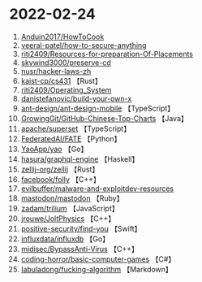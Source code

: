 # 2022-02-24

1. [Anduin2017/HowToCook](https://github.com/Anduin2017/HowToCook) 
2. [veeral-patel/how-to-secure-anything](https://github.com/veeral-patel/how-to-secure-anything) 
3. [riti2409/Resources-for-preparation-Of-Placements](https://github.com/riti2409/Resources-for-preparation-Of-Placements) 
4. [skywind3000/preserve-cd](https://github.com/skywind3000/preserve-cd) 
5. [nusr/hacker-laws-zh](https://github.com/nusr/hacker-laws-zh) 
6. [kaist-cp/cs431](https://github.com/kaist-cp/cs431) 【Rust】
7. [riti2409/Operating_System](https://github.com/riti2409/Operating_System) 
8. [danistefanovic/build-your-own-x](https://github.com/danistefanovic/build-your-own-x) 
9. [ant-design/ant-design-mobile](https://github.com/ant-design/ant-design-mobile) 【TypeScript】
10. [GrowingGit/GitHub-Chinese-Top-Charts](https://github.com/GrowingGit/GitHub-Chinese-Top-Charts) 【Java】
11. [apache/superset](https://github.com/apache/superset) 【TypeScript】
12. [FederatedAI/FATE](https://github.com/FederatedAI/FATE) 【Python】
13. [YaoApp/yao](https://github.com/YaoApp/yao) 【Go】
14. [hasura/graphql-engine](https://github.com/hasura/graphql-engine) 【Haskell】
15. [zellij-org/zellij](https://github.com/zellij-org/zellij) 【Rust】
16. [facebook/folly](https://github.com/facebook/folly) 【C++】
17. [evilbuffer/malware-and-exploitdev-resources](https://github.com/evilbuffer/malware-and-exploitdev-resources) 
18. [mastodon/mastodon](https://github.com/mastodon/mastodon) 【Ruby】
19. [zadam/trilium](https://github.com/zadam/trilium) 【JavaScript】
20. [jrouwe/JoltPhysics](https://github.com/jrouwe/JoltPhysics) 【C++】
21. [positive-security/find-you](https://github.com/positive-security/find-you) 【Swift】
22. [influxdata/influxdb](https://github.com/influxdata/influxdb) 【Go】
23. [midisec/BypassAnti-Virus](https://github.com/midisec/BypassAnti-Virus) 【C++】
24. [coding-horror/basic-computer-games](https://github.com/coding-horror/basic-computer-games) 【C#】
25. [labuladong/fucking-algorithm](https://github.com/labuladong/fucking-algorithm) 【Markdown】
